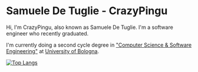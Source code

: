 # **Samuele De Tuglie - CrazyPingu**

<!-- ![CrazyPingu's github stats](https://github-readme-stats.vercel.app/api?username=CrazyPingu) -->
Hi, I'm CrazyPingu, also known as Samuele De Tuglie.
I'm a software engineer who recently graduated.

I'm currently doing a second cycle degree in ["Computer Science & Software Engineering"]([https://corsi.unibo.it/2cycle/ComputerScienceEngineering](https://corsi.unibo.it/2cycle/ComputerScienceEngineering)) at [University of Bologna](https://www.unibo.it/en/homepage).

[![Top Langs](https://github-readme-stats.vercel.app/api/top-langs/?username=CrazyPingu&layout=compact&theme=tokyonight#gh-dark-mode-only)](https://github.com/anuraghazra/github-readme-stats#gh-dark-mode-only)

